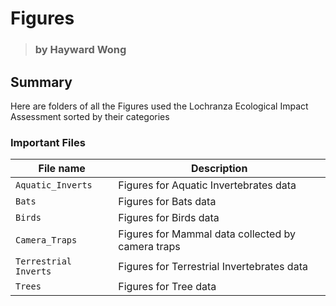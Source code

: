 # Figures
> ### by Hayward Wong
## Summary
Here are folders of all the Figures used the Lochranza Ecological Impact Assessment sorted by their categories
### Important Files

| File name | Description |
| ---- | ---- |
```Aquatic_Inverts``` | Figures for Aquatic Invertebrates data
```Bats``` | Figures for Bats data
```Birds``` | Figures for Birds data
```Camera_Traps```| Figures for Mammal data collected by camera traps
```Terrestrial Inverts``` | Figures for Terrestrial Invertebrates data
```Trees```| Figures for Tree data
